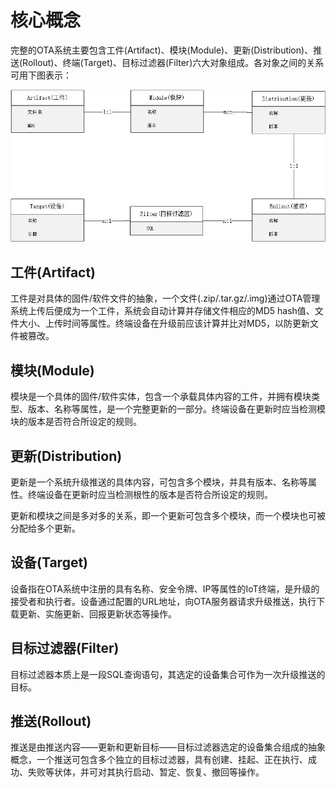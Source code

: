 # 核心概念

完整的OTA系统主要包含工件\(Artifact\)、模块\(Module\)、更新\(Distribution\)、推送\(Rollout\)、终端\(Target\)、目标过滤器\(Filter\)六大对象组成。各对象之间的关系可用下图表示：

![](/assets/ota.jpg)

## 工件\(Artifact\)

工件是对具体的固件/软件文件的抽象，一个文件\(.zip/.tar.gz/.img\)通过OTA管理系统上传后便成为一个工件，系统会自动计算并存储文件相应的MD5 hash值、文件大小、上传时间等属性。终端设备在升级前应该计算并比对MD5，以防更新文件被篡改。

## 模块\(Module\)

模块是一个具体的固件/软件实体，包含一个承载具体内容的工件，并拥有模块类型、版本、名称等属性，是一个完整更新的一部分。终端设备在更新时应当检测模块的版本是否符合所设定的规则。

## 更新\(Distribution\)

更新是一个系统升级推送的具体内容，可包含多个模块，并具有版本、名称等属性。终端设备在更新时应当检测根性的版本是否符合所设定的规则。

更新和模块之间是多对多的关系，即一个更新可包含多个模块，而一个模块也可被分配给多个更新。

## 设备\(Target\)

设备指在OTA系统中注册的具有名称、安全令牌、IP等属性的IoT终端，是升级的接受者和执行者。设备通过配置的URL地址，向OTA服务器请求升级推送，执行下载更新、实施更新、回报更新状态等操作。

## 目标过滤器\(Filter\)

目标过滤器本质上是一段SQL查询语句，其选定的设备集合可作为一次升级推送的目标。

## 推送\(Rollout\)

推送是由推送内容——更新和更新目标——目标过滤器选定的设备集合组成的抽象概念，一个推送可包含多个独立的目标过滤器，具有创建、挂起、正在执行、成功、失败等状体，并可对其执行启动、暂定、恢复、撤回等操作。

